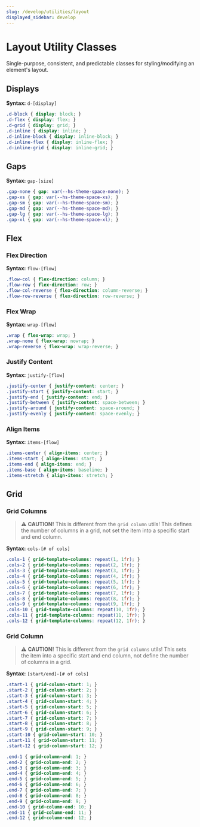 ```yaml
---
slug: /develop/utilities/layout
displayed_sidebar: develop
---
```

# Layout Utility Classes
Single-purpose, consistent, and predictable classes for styling/modifying an element's layout.

## Displays
**Syntax:** `d-[display]`
```scss
.d-block { display: block; }
.d-flex { display: flex; }
.d-grid { display: grid; }
.d-inline { display: inline; }
.d-inline-block { display: inline-block; }
.d-inline-flex { display: inline-flex; }
.d-inline-grid { display: inline-grid; }
```

## Gaps
**Syntax:** `gap-[size]`
```scss
.gap-none { gap: var(--hs-theme-space-none); }
.gap-xs { gap: var(--hs-theme-space-xs); }
.gap-sm { gap: var(--hs-theme-space-sm); }
.gap-md { gap: var(--hs-theme-space-md); }
.gap-lg { gap: var(--hs-theme-space-lg); }
.gap-xl { gap: var(--hs-theme-space-xl); }
```

## Flex
### Flex Direction
**Syntax:** `flow-[flow]`
```scss
.flow-col { flex-direction: column; }
.flow-row { flex-direction: row; }
.flow-col-reverse { flex-direction: column-reverse; }
.flow-row-reverse { flex-direction: row-reverse; }
```

### Flex Wrap
**Syntax:** `wrap-[flow]`
```scss
.wrap { flex-wrap: wrap; }
.wrap-none { flex-wrap: nowrap; }
.wrap-reverse { flex-wrap: wrap-reverse; }
```

### Justify Content
**Syntax:** `justify-[flow]`
```scss
.justify-center { justify-content: center; }
.justify-start { justify-content: start; }
.justify-end { justify-content: end; }
.justify-between { justify-content: space-between; }
.justify-around { justify-content: space-around; }
.justify-evenly { justify-content: space-evenly; }
```

### Align Items
**Syntax:** `items-[flow]`
```scss
.items-center { align-items: center; }
.items-start { align-items: start; }
.items-end { align-items: end; }
.items-base { align-items: baseline; }
.items-stretch { align-items: stretch; }
```

## Grid

### Grid Columns
> ⚠ **CAUTION!** This is different from the `grid column` utils! This defines the number of columns in a grid, not set the item into a specific start and end column.

**Syntax:** `cols-[# of cols]`
```scss
.cols-1 { grid-template-columns: repeat(1, 1fr); }
.cols-2 { grid-template-columns: repeat(2, 1fr); }
.cols-3 { grid-template-columns: repeat(3, 1fr); }
.cols-4 { grid-template-columns: repeat(4, 1fr); }
.cols-5 { grid-template-columns: repeat(5, 1fr); }
.cols-6 { grid-template-columns: repeat(6, 1fr); }
.cols-7 { grid-template-columns: repeat(7, 1fr); }
.cols-8 { grid-template-columns: repeat(8, 1fr); }
.cols-9 { grid-template-columns: repeat(9, 1fr); }
.cols-10 { grid-template-columns: repeat(10, 1fr); }
.cols-11 { grid-template-columns: repeat(11, 1fr); }
.cols-12 { grid-template-columns: repeat(12, 1fr); }
```

### Grid Column
> ⚠ **CAUTION!** This is different from the `grid columns` utils! This sets the item into a specific start and end column, not define the number of columns in a grid.

**Syntax:** `[start/end]-[# of cols]`
```scss
.start-1 { grid-column-start: 1; }
.start-2 { grid-column-start: 2; }
.start-3 { grid-column-start: 3; }
.start-4 { grid-column-start: 4; }
.start-5 { grid-column-start: 5; }
.start-6 { grid-column-start: 6; }
.start-7 { grid-column-start: 7; }
.start-8 { grid-column-start: 8; }
.start-9 { grid-column-start: 9; }
.start-10 { grid-column-start: 10; }
.start-11 { grid-column-start: 11; }
.start-12 { grid-column-start: 12; }

.end-1 { grid-column-end: 1; }
.end-2 { grid-column-end: 2; }
.end-3 { grid-column-end: 3; }
.end-4 { grid-column-end: 4; }
.end-5 { grid-column-end: 5; }
.end-6 { grid-column-end: 6; }
.end-7 { grid-column-end: 7; }
.end-8 { grid-column-end: 8; }
.end-9 { grid-column-end: 9; }
.end-10 { grid-column-end: 10; }
.end-11 { grid-column-end: 11; }
.end-12 { grid-column-end: 12; }
```